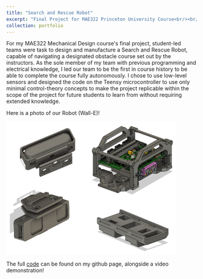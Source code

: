 ```yaml
---
title: "Search and Rescue Robot"
excerpt: "Final Project for MAE322 Princeton University Course<br/><br/><img src='/images/SaRR_WallE.jpg' width='600'>"
collection: portfolio
---
```


For my MAE322 Mechanical Design course's final project, student-led teams were task to design and manufacture a Search and Rescue Robot, capable of navigating a designated obstacle course set out by the instructors. As the sole member of my team with previous programming and electrical knowledge, I led our team to be the first in course history to be able to complete the course fully autonomously. I chose to use low-level sensors and designed the code on the Teensy microcontroller to use only minimal control-theory concepts to make the project replicable within the scope of the project for future students to learn from without requiring extended knowledge.

Here is a photo of our Robot (Wall-E)!

<img src='/images/CAD_models.PNG' width='450'>

The full [code](https://github.com/jt7347/SaRR_Fryday) can be found on my github page, alongside a video demonstration!



